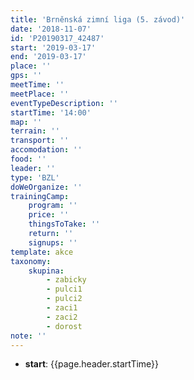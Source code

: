 ```yaml
---
title: 'Brněnská zimní liga (5. závod)'
date: '2018-11-07'
id: 'P20190317_42487'
start: '2019-03-17'
end: '2019-03-17'
place: ''
gps: ''
meetTime: ''
meetPlace: ''
eventTypeDescription: ''
startTime: '14:00'
map: ''
terrain: ''
transport: ''
accomodation: ''
food: ''
leader: ''
type: 'BZL'
doWeOrganize: ''
trainingCamp:
    program: ''
    price: ''
    thingsToTake: ''
    return: ''
    signups: ''
template: akce
taxonomy:
    skupina:
        - zabicky
        - pulci1
        - pulci2
        - zaci1
        - zaci2
        - dorost
note: ''
---
```

* **start**: {{page.header.startTime}}
